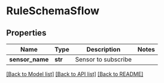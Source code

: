 # RuleSchemaSflow

## Properties
Name | Type | Description | Notes
------------ | ------------- | ------------- | -------------
**sensor_name** | **str** | Sensor to subscribe | 

[[Back to Model list]](../README.md#documentation-for-models) [[Back to API list]](../README.md#documentation-for-api-endpoints) [[Back to README]](../README.md)


